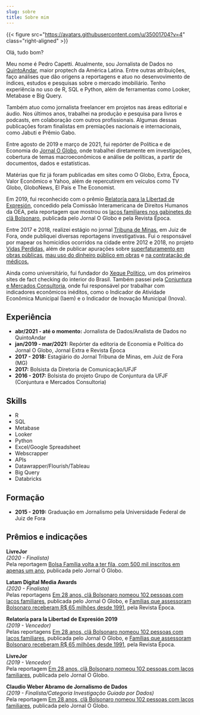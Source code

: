 ```yaml
---
slug: sobre
title: Sobre mim
---
```

{{< figure src="https://avatars.githubusercontent.com/u/35001704?v=4" class="right-aligned" >}}

Olá, tudo bom?

Meu nome é Pedro Capetti. Atualmente, sou Jornalista de Dados no [QuintoAndar](https://www.quintoandar.com.br/), maior proptech da América Latina. Entre outras atribuições, faço análises que dão origens a reportagens e atuo no desenvovimento de índices, estudos e pesquisas sobre o mercado imobiliário. Tenho experiência no uso de R, SQL e Python, além de ferramentas como Looker, Metabase e Big Query.

Também atuo como jornalista freelancer em projetos nas áreas editorial e áudio. Nos últimos anos, trabalhei na produção e pesquisa para livros e podcasts, em colaboração com outros profissionais. Algumas dessas publicações foram finalistas em premiações nacionais e internacionais, como Jabuti e Prêmio Gabo. 

Entre agosto de 2019 e março de 2021, fui repórter de Política e de Economia do [Jornal O Globo](https://oglobo.globo.com/), onde trabalhei diretamente em investigações, cobertura de temas macroeconômicos e análise de políticas, a partir de documentos, dados e estatísticas. 

Matérias que fiz já foram publicadas em sites como O Globo, Extra, Época, Valor Econômico e Yahoo, além de repercutirem em veículos como TV Globo, GloboNews, El Pais e The Economist. 

Em 2019, fui reconhecido com o prêmio [Relatoría para la Libertad de Expresión](https://oglobo.globo.com/brasil/o-globo-revista-epoca-vencem-premio-rele-2019-24073394), concedido pela Comissão Interamericana de Direitos Humanos da OEA, pela reportagem que mostrou os [laços familiares nos gabinetes do clã Bolsonaro](https://oglobo.globo.com/brasil/em-28-anos-cla-bolsonaro-nomeou-102-pessoas-com-lacos-familiares-23837445), publicada pelo Jornal O Globo e pela Revista Época.

Entre 2017 e 2018, realizei estágio no jornal [Tribuna de Minas](https://tribunademinas.com.br/), em Juiz de Fora, onde publiquei diversas reportagens investigativas. Fui o responsável por mapear os homicídios ocorridos na cidade entre 2012 e 2018, no projeto [Vidas Perdidas,](https://tribunademinas.com.br/noticias/cidade/14-01-2018/veja-mapa-interativo-dos-homicidios-em-jf-nos-ultimos-seis-anos.html) além de publicar apurações sobre [superfaturamento em obras públicas](https://tribunademinas.com.br/noticias/cidade/23-02-2018/obra-do-huufjf-tem-prejuizo-de-quase-r-1-milhao.html), [mau uso do dinheiro público em obras](https://tribunademinas.com.br/noticias/cidade/29-07-2018/obra-milionaria-em-jardim-botanico-pode-nao-sair-do-papel.html) e [na contratação de médicos.](https://tribunademinas.com.br/noticias/cidade/11-03-2018/sem-novo-hu-centenas-de-profissionais-concursados-estao-ociosos.html) 

Ainda como universitário, fui fundador do [Xeque Político](https://xequepolitico.wordpress.com/), um dos primeiros sites de fact checking do interior do Brasil. Também passei pela [Conjuntura e Mercados Consultoria,](https://www.cmcufjf.com.br/) onde fui responsável por trabalhar com indicadores econômicos inéditos, como o Indicador de Atividade Econômica Municipal (Iaem) e o Indicador de Inovação Municipal (Inova). 

## Experiência
 - **abr/2021 - até o momento:** Jornalista de Dados/Analista de Dados no QuintoAndar
 - **jan/2019 - mar/2021:** Repórter da editoria de Economia e Política do Jornal O Globo, Jornal Extra e Revista Época
 - **2017 - 2018:** Estagiário do Jornal Tribuna de Minas, em Juiz de Fora (MG)
 - **2017:** Bolsista da Diretoria de Comunicação/UFJF
 - **2016 - 2017:** Bolsista do projeto Grupo de Conjuntura da UFJF (Conjuntura e Mercados Consultoria)

## Skills
 - R
 - SQL
 - Metabase
 - Looker
 - Python
 - Excel/Google Spreadsheet
 - Webscrapper 
 - APIs
 - Datawrapper/Flourish/Tableau
 - Big Query
 - Databricks

## Formação

 - **2015 - 2019:** Graduação em Jornalismo pela Universidade Federal de Juiz de Fora

## Prêmios e indicações

**LivreJor**     
*(2020 - Finalista)*     
Pela reportagem [Bolsa Família volta a ter fila, com 500 mil inscritos em apenas um ano](https://oglobo.globo.com/economia/bolsa-familia-volta-ter-fila-com-500-mil-inscritos-em-apenas-um-ano-24212714), publicada pelo Jornal O Globo.

**Latam Digital Media Awards**     
*(2020 - Finalista)*     
Pelas reportagens [Em 28 anos, clã Bolsonaro nomeou 102 pessoas com laços familiares](https://oglobo.globo.com/brasil/em-28-anos-cla-bolsonaro-nomeou-102-pessoas-com-lacos-familiares-23837445), publicada pelo Jornal O Globo, e [Famílias que assessoram Bolsonaro receberam R$ 65 milhões desde 1991](https://epoca.globo.com/integrantes-das-32-familias-que-assessoram-clabolsonaro-receberam-65-milhoes-desde-1991-23864535), pela Revista Época. 

**Relatoría para la Libertad de Expresión 2019**     
*(2019 - Vencedor)*     
Pelas reportagens [Em 28 anos, clã Bolsonaro nomeou 102 pessoas com laços familiares](https://oglobo.globo.com/brasil/em-28-anos-cla-bolsonaro-nomeou-102-pessoas-com-lacos-familiares-23837445), publicada pelo Jornal O Globo, e [Famílias que assessoram Bolsonaro receberam R$ 65 milhões desde 1991](https://epoca.globo.com/integrantes-das-32-familias-que-assessoram-clabolsonaro-receberam-65-milhoes-desde-1991-23864535), pela Revista Época. 

**LivreJor**     
*(2019 - Vencedor)*     
Pela reportagem [Em 28 anos, clã Bolsonaro nomeou 102 pessoas com laços familiares](https://oglobo.globo.com/brasil/em-28-anos-cla-bolsonaro-nomeou-102-pessoas-com-lacos-familiares-23837445), publicada pelo Jornal O Globo.

**Claudio Weber Abramo de Jornalismo de Dados**     
*(2019 - Finalista/Categoria Investigação Guiada por Dados)*     
Pela reportagem [Em 28 anos, clã Bolsonaro nomeou 102 pessoas com laços familiares](https://oglobo.globo.com/brasil/em-28-anos-cla-bolsonaro-nomeou-102-pessoas-com-lacos-familiares-23837445), publicada pelo Jornal O Globo.